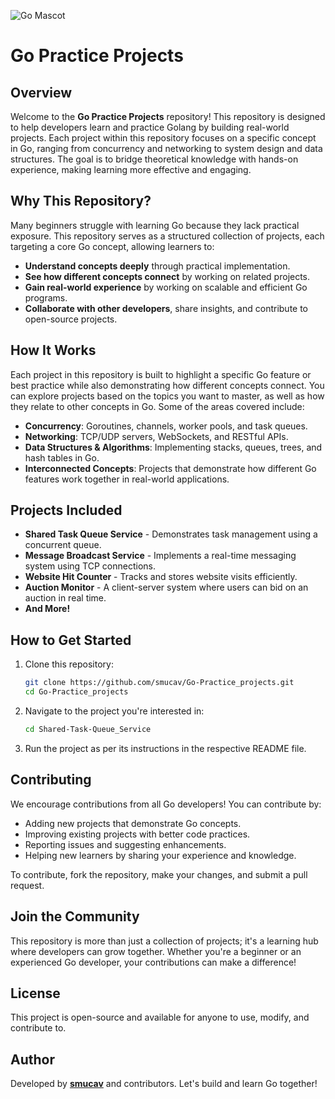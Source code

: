 ![Go Mascot](https://go.dev/images/gophers/ladder.svg)
# Go Practice Projects

## Overview
Welcome to the **Go Practice Projects** repository! This repository is designed to help developers learn and practice Golang by building real-world projects. Each project within this repository focuses on a specific concept in Go, ranging from concurrency and networking to system design and data structures. The goal is to bridge theoretical knowledge with hands-on experience, making learning more effective and engaging.

## Why This Repository?
Many beginners struggle with learning Go because they lack practical exposure. This repository serves as a structured collection of projects, each targeting a core Go concept, allowing learners to:
- **Understand concepts deeply** through practical implementation.
- **See how different concepts connect** by working on related projects.
- **Gain real-world experience** by working on scalable and efficient Go programs.
- **Collaborate with other developers**, share insights, and contribute to open-source projects.

## How It Works
Each project in this repository is built to highlight a specific Go feature or best practice while also demonstrating how different concepts connect. You can explore projects based on the topics you want to master, as well as how they relate to other concepts in Go. Some of the areas covered include:
- **Concurrency**: Goroutines, channels, worker pools, and task queues.
- **Networking**: TCP/UDP servers, WebSockets, and RESTful APIs.
- **Data Structures & Algorithms**: Implementing stacks, queues, trees, and hash tables in Go.
- **Interconnected Concepts**: Projects that demonstrate how different Go features work together in real-world applications.

## Projects Included
- **Shared Task Queue Service** - Demonstrates task management using a concurrent queue.
- **Message Broadcast Service** - Implements a real-time messaging system using TCP connections.
- **Website Hit Counter** - Tracks and stores website visits efficiently.
- **Auction Monitor** - A client-server system where users can bid on an auction in real time.
- **And More!**

## How to Get Started
1. Clone this repository:
   ```sh
   git clone https://github.com/smucav/Go-Practice_projects.git
   cd Go-Practice_projects
   ```
2. Navigate to the project you're interested in:
   ```sh
   cd Shared-Task-Queue_Service
   ```
3. Run the project as per its instructions in the respective README file.

## Contributing
We encourage contributions from all Go developers! You can contribute by:
- Adding new projects that demonstrate Go concepts.
- Improving existing projects with better code practices.
- Reporting issues and suggesting enhancements.
- Helping new learners by sharing your experience and knowledge.

To contribute, fork the repository, make your changes, and submit a pull request.

## Join the Community
This repository is more than just a collection of projects; it's a learning hub where developers can grow together. Whether you're a beginner or an experienced Go developer, your contributions can make a difference!

## License
This project is open-source and available for anyone to use, modify, and contribute to.

## Author
Developed by **[smucav](https://github.com/smucav)** and contributors. Let's build and learn Go together!


